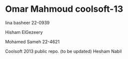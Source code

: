 Omar Mahmoud
coolsoft-13
===========
lina basheer 22-0939

Hisham ElGezeery

Mohamed Sameh 22-4621

Coolsoft 2013 public repo. (to be updated)
Hesham Nabil
